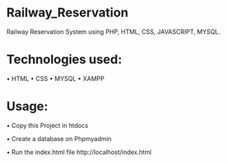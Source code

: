 # Railway_Reservation
Railway Reservation System using PHP, HTML, CSS, JAVASCRIPT, MYSQL.

# Technologies used:
• HTML 
• CSS
• MYSQL
• XAMPP

# Usage:

• Copy this Project in htdocs

• Create a database on Phpmyadmin

• Run the index.html file http://localhost/index.html